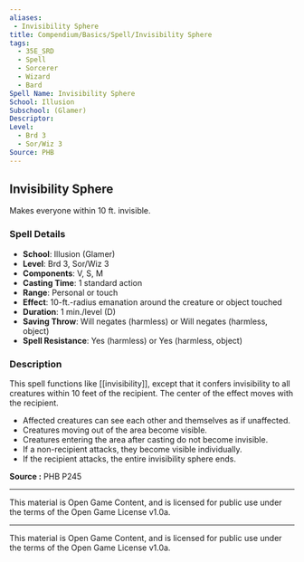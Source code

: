 ```yaml
---
aliases:
 - Invisibility Sphere
title: Compendium/Basics/Spell/Invisibility Sphere
tags:  
  - 35E_SRD  
  - Spell  
  - Sorcerer  
  - Wizard  
  - Bard  
Spell Name: Invisibility Sphere
School: Illusion
Subschool: (Glamer)
Descriptor: 
Level:  
  - Brd 3  
  - Sor/Wiz 3  
Source: PHB
---
```


## Invisibility Sphere

Makes everyone within 10 ft. invisible.

### Spell Details

- **School**: Illusion (Glamer)  
- **Level**: Brd 3, Sor/Wiz 3  
- **Components**: V, S, M  
- **Casting Time**: 1 standard action  
- **Range**: Personal or touch  
- **Effect**: 10-ft.-radius emanation around the creature or object touched  
- **Duration**: 1 min./level (D)  
- **Saving Throw**: Will negates (harmless) or Will negates (harmless, object)  
- **Spell Resistance**: Yes (harmless) or Yes (harmless, object)  

### Description

This spell functions like [[invisibility]], except that it confers invisibility to all creatures within 10 feet of the recipient. The center of the effect moves with the recipient.

- Affected creatures can see each other and themselves as if unaffected.  
- Creatures moving out of the area become visible.  
- Creatures entering the area after casting do not become invisible.  
- If a non-recipient attacks, they become visible individually.  
- If the recipient attacks, the entire invisibility sphere ends.


**Source :** PHB P245

---

This material is Open Game Content, and is licensed for public use under  
the terms of the Open Game License v1.0a.

---

This material is Open Game Content, and is licensed for public use under the terms of the Open Game License v1.0a.
